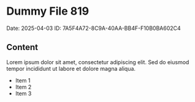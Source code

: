 # Dummy File 819

Date: 2025-04-03
ID: 7A5F4A72-8C9A-40AA-BB4F-F10B0BA602C4

## Content

Lorem ipsum dolor sit amet, consectetur adipiscing elit.
Sed do eiusmod tempor incididunt ut labore et dolore magna aliqua.

* Item 1
* Item 2
* Item 3
